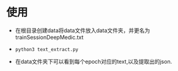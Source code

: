 # 使用

* 在根目录创建data将data文件放入data文件夹，并更名为 trainSessionDeepMedic.txt

* `python3 text_extract.py` 

* 在data文件夹下可以看到每个epoch对应的text,以及提取出的json.